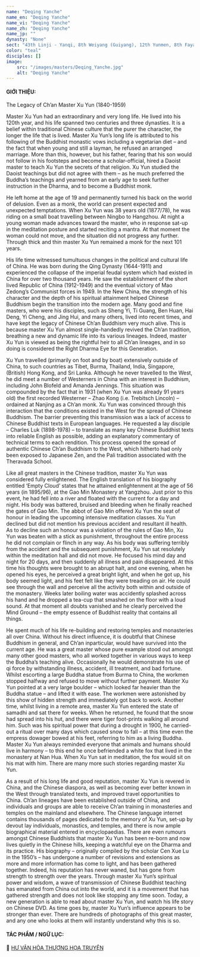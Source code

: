 ```yaml
---
name: "Deqing Yanche"
name_en: "Deqing Yanche"
name_vi: "Deqing Yanche"
name_zh: "Deqing Yanche"
name_jp: ""
dynasty: "None"
sect: "43th Linji - Yanqi, 8th Weiyang (Guiyang), 12th Yunmen, 8th Fayan, 43th Caodong"
color: "teal"
disciples: []
image: 
    src: "/images/masters/Deqing_Yanche.jpg"
    alt: "Deqing Yanche"
---
```


#### GIỚI THIỆU:
The Legacy of Ch’an Master Xu Yun (1840-1959)

Master Xu Yun had an extraordinary and very long life. He lived into his 120th year, and his life spanned two centuries and three dynasties. It is a belief within traditional Chinese culture that the purer the character, the longer the life that is lived. Master Xu Yun’s long life is attributed to his following of the Buddhist monastic vows including a vegetarian diet – and the fact that when young and still a layman, he refused an arranged marriage. More than this, however, but his father, fearing that his son would not follow in his footsteps and become a scholar-official, hired a Daoist master to teach Xu Yun the secrets of that religion. Xu Yun studied the Daoist teachings but did not agree with them – as he much preferred the Buddha’s teachings and yearned from an early age to seek further instruction in the Dharma, and to become a Buddhist monk.

He left home at the age of 19 and permanently turned his back on the world of delusion. Even as a monk, the world can present expected and unexpected temptations.  When Xu Yun was 38 years old (1877/78), he was riding on a small boat travelling between Ningbo to Hangzhou.  At night a young woman made advances toward the master, who in response sat-up in the meditation posture and started reciting a mantra.  At that moment the woman could not move, and the situation did not progress any further. Through thick and thin master Xu Yun remained a monk for the next 101 years.

His life time witnessed tumultuous changes in the political and cultural life of China. He was born during the Qing Dynasty (1644-1911) and experienced the collapse of the imperial feudal system which had existed in China for over two thousand years. He saw the establishment of the short lived Republic of China (1912-1949) and the eventual victory of Mao Zedong’s Communist forces in 1949.  In the New China, the strength of his character and the depth of his spiritual attainment helped Chinese Buddhism begin the transition into the modern age. Many good and fine masters, who were his disciples, such as Sheng Yi, Ti Guang, Ben Huan, Hai Deng, Yi Cheng, and Jing Hui, and many others, lived into recent times, and have kept the legacy of Chinese Ch’an Buddhism very much alive.  This is because master Xu Yun almost single-handedly revived the Ch’an tradition, breathing a new and dynamic life into its various lineages.  Indeed, master Xu Yun is viewed as being the rightful heir to all Ch’an lineages, and in so doing is considered the Right Dharma Eye for this Generation.

Xu Yun travelled (primarily on foot and by boat) extensively outside of China, to such countries as Tibet, Burma, Thailand, India, Singapore, (British) Hong Kong, and Sri Lanka.  Although he never travelled to the West, he did meet a number of Westerners in China with an interest in Buddhism, including John Blofeld and Amanda Jennings.  This situation was compounded by the fact that in 1931 (when Xu Yun was already 91 years old) the first recorded Westerner – Zhao Kong (i.e. Trebitsch Lincoln) – ordained at Nanjing as a Ch’an monk. Xu Yun was convinced through this interaction that the conditions existed in the West for the spread of Chinese Buddhism.  The barrier preventing this transmission was a lack of access to Chinese Buddhist texts in European languages.  He requested a lay disciple – Charles Luk (1898-1978) – to translate as many key Chinese Buddhist texts into reliable English as possible, adding an explanatory commentary of technical terms to each rendition.  This process opened the spread of authentic Chinese Ch’an Buddhism to the West, which hitherto had only been exposed to Japanese Zen, and the Pali tradition associated with the Theravada School.

Like all great masters in the Chinese tradition, master Xu Yun was considered fully enlightened.  The English translation of his biography entitled ‘Empty Cloud’ states that he attained enlightenment at the age of 56 years (in 1895/96), at the Gao Min Monastery at Yangzhou.  Just prior to this event, he had fell into a river and floated with the current for a day and night.  His body was battered, bruised and bleeding when he finally reached the gates of Gao Min. The abbot of Gao Min offered Xu Yun the seat of honour in leading the upcoming intensive meditation classes.  Xu Yun declined but did not mention his previous accident and resultant ill health. As to decline such an honour was a violation of the rules of Gao Min, Xu Yun was beaten with a stick as punishment,  throughout the entire process he did not complain or flinch in any way. As his body was suffering terribly from the accident and the subsequent punishment, Xu Yun sat resolutely within the meditation hall and did not move. He focused his mind day and night for 20 days, and then suddenly all illness and pain disappeared. At this time his thoughts were brought to an abrupt halt, and one evening, when he opened his eyes, he perceived a great bright light, and when he got up, his body seemed light, and his feet felt like they were treading on air.  He could see through the wall and perceive all the activity both within and outside of the monastery. Weeks later boiling water was accidently splashed across his hand and he dropped a tea-cup that smashed on the floor with a loud sound. At that moment all doubts vanished and he clearly perceived the Mind Ground – the empty essence of Buddhist reality that contains all things.

He spent much of his life re-building and restoring temples and monasteries all over China. Without his direct influence, it is doubtful that Chinese Buddhism in general, and Ch’an inparticular, would have survived into the current age. He was a great master whose pure example stood out amongst many other good masters, who all worked together in various ways to keep the Buddha’s teaching alive. Occasionally he would demonstrate his use of qi force by withstanding illness, accident, ill treatment, and bad fortune. Whilst escorting a large Buddha statue from Burma to China, the workmen stopped halfway and refused to move without further payment. Master Xu Yun pointed at a very large boulder – which looked far heavier than the Buddha statue – and lifted it with ease.  The workmen were astonished by this show of hidden strength and immediately got back to work. Another time, whilst living in a remote area, master Xu Yun entered the state of samadhi and sat there for weeks.  When he returned, he found that the snow had spread into his hut, and there were tiger foot-prints walking all around him. Such was his spiritual power that during a drought in 1900, he carried-out a ritual over many days which caused snow to fall – at this time even the empress dowager bowed at his feet, referring to him as a living Buddha. Master Xu Yun always reminded everyone that animals and humans should live in harmony – to this end he once befriended a white fox that lived in the monastery at Nan Hua. When Xu Yun sat in meditation, the fox would sit on his mat with him. There are many more such stories regarding master Xu Yun.

As a result of his long life and good reputation, master Xu Yun is revered in China, and the Chinese diaspora, as well as becoming ever better known in the West through translated texts, and improved travel opportunities to China. Ch’an lineages have been established outside of China, and individuals and groups are able to receive Ch’an training in monasteries and temples on the mainland and elsewhere. The Chinese language internet contains thousands of pages dedicated to the memory of Xu Yun, set-up by devout lay individuals, monastics, and temples, and there is now ample biographical material entered in encyclopaedias. There are even rumours amongst Chinese Buddhists that master Xu Yun has been re-born and now lives quietly in the Chinese hills, keeping a watchful eye on the Dharma and its practice. His biography – originally compiled by the scholar Cen Xue Lu in the 1950’s – has undergone a number of revisions and extensions as more and more information has come to light, and has been gathered together. Indeed, his reputation has never waned, but has gone from strength to strength over the years. Through master Xu Yun’s spiritual power and wisdom, a wave of transmission of Chinese Buddhist teaching has emanated from China out into the world, and it is a movement that has gathered strength and does not look like stopping any time soon. Today, a new generation is able to read about master Xu Yun, and watch his life story on Chinese DVD. As time goes by, master Xu Yun’s influence appears to be stronger than ever. There are hundreds of photographs of this great master, and any one who looks at them will instantly understand why this is so.

#### TÁC PHẨM / NGỮ LỤC:

📖 <a href="https://www.dharmasite.net/HuVanHoaThuongHoaTruyen/contents.htm" target="_blank">HƯ VÂN HÒA THƯỢNG HỌA TRUYỆN</a>

